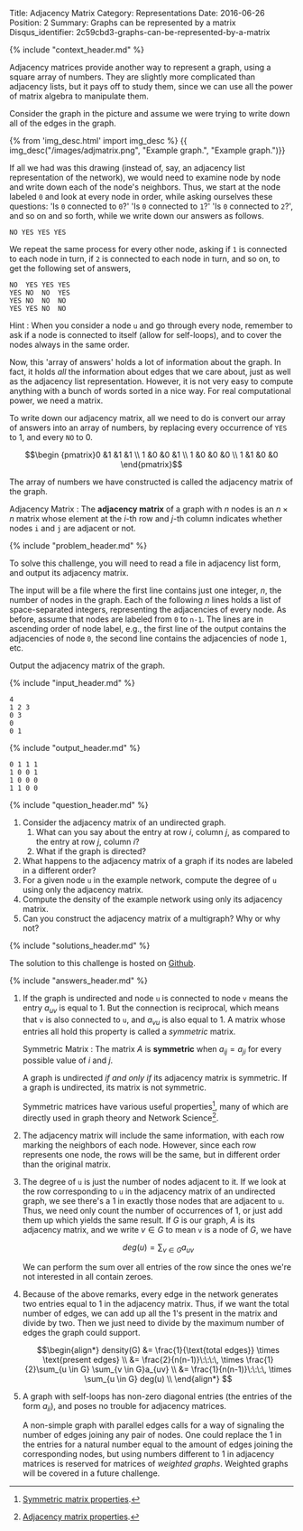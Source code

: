 Title: Adjacency Matrix
Category: Representations
Date: 2016-06-26
Position: 2
Summary: Graphs can be represented by a matrix
Disqus_identifier: 2c59cbd3-graphs-can-be-represented-by-a-matrix

{% include "context_header.md" %}

Adjacency matrices provide another way to represent a graph, using a square
array of numbers. They are slightly more complicated than adjacency lists,
but it pays off to study them, since we can use all the power of matrix
algebra to manipulate them.

Consider the graph in the picture and assume we were trying to write down
all of the edges in the graph.

{% from 'img_desc.html' import img_desc %}
{{ img_desc("/images/adjmatrix.png",
            "Example graph.",
            "Example graph.")}}

If all we had was this drawing (instead of, say, an adjacency list
representation of the network), we would need to examine node by node and
write down each of the node's neighbors. Thus, we start at the node labeled
`0` and look at every node in order, while asking ourselves these
questions: 'Is `0` connected to `0`?' 'Is `0` connected to `1`?' 'Is `0`
connected to `2`?', and so on and so forth, while we write down our answers
as follows.

```
NO YES YES YES
```

We repeat the same process for every other node, asking if `1` is connected
to each node in turn, if `2` is connected to each node in turn, and so on,
to get the following set of answers,

```
NO  YES YES YES
YES NO  NO  YES
YES NO  NO  NO
YES YES NO  NO
```

Hint
: When you consider a node `u` and go through every node, remember to ask
if a node is connected to itself (allow for self-loops), and to cover the
nodes always in the same order.

Now, this 'array of answers' holds a lot of information about the graph. In
fact, it holds *all* the information about edges that we care about, just
as well as the adjacency list representation. However, it is not very easy
to compute anything with a bunch of words sorted in a nice way. For real
computational power, we need a matrix.

To write down our adjacency matrix, all we need to do is convert our array
of answers into an array of numbers, by replacing every occurrence of `YES`
to $1$, and every `NO` to $0$.

$$\begin {pmatrix}0  &1  &1  &1 \\ 1  &0  &0  &1 \\ 1  &0  &0  &0 \\ 1  &1  &0  &0 \end{pmatrix}$$

The array of numbers we have constructed is called the adjacency matrix of
the graph.

Adjacency Matrix[](#adjacency-matrix)
: The **adjacency matrix** of a graph with $n$ nodes is an $n \times n$ matrix
whose element at the $i$-th row and $j$-th column indicates whether nodes
`i` and `j` are adjacent or not.

{% include "problem_header.md" %}

To solve this challenge, you will need to read a file in adjacency list
form, and output its adjacency matrix.

The input will be a file where the first line contains just one integer,
$n$, the number of nodes in the graph. Each of the following $n$ lines
holds a list of space-separated integers, representing the adjacencies of
every node. As before, assume that nodes are labeled from `0` to `n-1`. The
lines are in ascending order of node label, e.g., the first line of the
output contains the adjacencies of node `0`, the second line contains the
adjacencies of node `1`, etc.

Output the adjacency matrix of the graph.

{% include "input_header.md" %}

```
4
1 2 3
0 3
0
0 1
```

{% include "output_header.md" %}

```
0 1 1 1
1 0 0 1
1 0 0 0
1 1 0 0
```

{% include "question_header.md" %}

1. Consider the adjacency matrix of an undirected graph.
    1. What can you say about the entry at row $i$, column $j$, as compared
       to the entry at row $j$, column $i$?
    2. What if the graph is directed?
3. What happens to the adjacency matrix of a graph if its nodes are labeled
   in a different order?
2. For a given node `u` in the example network, compute the degree of `u`
   using only the adjacency matrix.
3. Compute the density of the example network using only its adjacency
   matrix.
4. Can you construct the adjacency matrix of a multigraph? Why or why not?

{% include "solutions_header.md" %}

The solution to this challenge is hosted on
[Github](https://github.com/leotrs/erdos/blob/master/solutions/reprs/adjmatrix.py).


{% include "answers_header.md" %}

1. If the graph is undirected and node `u` is connected to node `v` means
   the entry $a_{uv}$ is equal to $1$.  But the connection is reciprocal,
   which means that `v` is also connected to `u`, and $a_{vu}$ is also
   equal to $1$. A matrix whose entries all hold this property is called a
   *symmetric* matrix.

    Symmetric Matrix
    : The matrix $A$ is **symmetric** when $a_{ij} = a_{ji}$ for every
    possible value of $i$ and $j$.

    A graph is undirected *if and only if* its adjacency matrix is
    symmetric. If a graph is undirected, its matrix is not symmetric.

    Symmetric matrices have various useful properties[^1], many of which are
    directly used in graph theory and Network Science[^2].

2. The adjacency matrix will include the same information, with each row
   marking the neighbors of each node.  However, since each row represents
   one node, the rows will be the same, but in different order than the
   original matrix.

2. The degree of `u` is just the number of nodes adjacent to it. If we look
   at the row corresponding to `u` in the adjacency matrix of an undirected
   graph, we see there's a $1$ in exactly those nodes that are adjacent to
   `u`.  Thus, we need only count the number of occurrences of $1$, or just
   add them up which yields the same result.  If $G$ is our graph, $A$ is
   its adjacency matrix, and we write $v \in G$ to mean `v` is a node of
   $G$, we have

    $$ deg(u) = \sum_{v\in G} a_{uv} $$

    We can perform the sum over all entries of the row since the ones we're
    not interested in all contain zeroes.

3. Because of the above remarks, every edge in the network generates two
   entries equal to $1$ in the adjacency matrix.  Thus, if we want the
   total number of edges, we can add up all the $1$'s present in the matrix
   and divide by two.  Then we just need to divide by the maximum number of
   edges the graph could support.

    $$\begin{align*}
    density(G) &= \frac{1}{\text{total edges}} \times \text{present edges} \\
               &= \frac{2}{n(n-1)}\:\:\:\, \times \frac{1}{2}\sum_{u \in G} \sum_{v \in G}a_{uv} \\
               &= \frac{1}{n(n-1)}\:\:\:\, \times \sum_{u \in G} deg(u) \\
    \end{align*}
    $$

4. A graph with self-loops has non-zero diagonal entries (the entries of
   the form $a_{ii}$), and poses no trouble for adjacency matrices.

    A non-simple graph with parallel edges calls for a way of signaling the
    number of edges joining any pair of nodes.  One could replace the $1$
    in the entries for a natural number equal to the amount of edges
    joining the corresponding nodes, but using numbers different to $1$ in
    adjacency matrices is reserved for matrices of *weighted graphs*.
    Weighted graphs will be covered in a future challenge.


[^1]: [Symmetric matrix properties](https://en.wikipedia.org/wiki/Symmetric_matrix#Properties).

[^2]: [Adjacency matrix properties](https://en.wikipedia.org/wiki/Adjacency_matrix#Properties).
